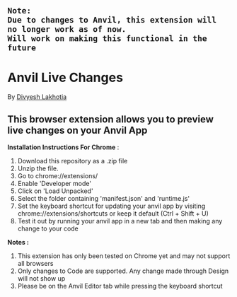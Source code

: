 ## <code>Note: Due to changes to Anvil, this extension will no longer work as of now. Will work on making this functional in the future</code>

# Anvil Live Changes
By [Divyesh Lakhotia](https://anvil.works/forum/u/divyeshlakhotia/summary)

This browser extension allows you to preview live changes on your Anvil App
------

**Installation Instructions For Chrome** :

1. Download this repository as a .zip file
2. Unzip the file. 
3. Go to chrome://extensions/
4. Enable 'Developer mode'
5. Click on 'Load Unpacked'
6. Select the folder containing 'manifest.json' and 'runtime.js'
7. Set the keyboard shortcut for updating your anvil app by visiting chrome://extensions/shortcuts or keep it default (Ctrl + Shift + U)
8. Test it out by running your anvil app in a new tab and then making any change to your code

**Notes :** 
1. This extension has only been tested on Chrome yet and may not support all browsers
2. Only changes to Code are supported. Any change made through Design will not show up
3. Please be on the Anvil Editor tab while pressing the keyboard shortcut
